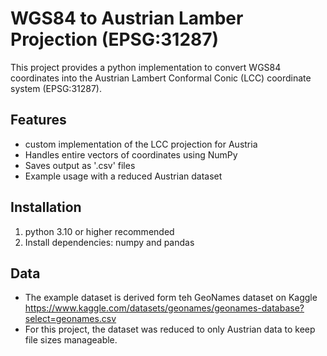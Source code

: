 # WGS84 to Austrian Lamber Projection (EPSG:31287)

This project provides a python implementation to convert WGS84 coordinates into the Austrian Lambert Conformal Conic (LCC) coordinate system (EPSG:31287).

## Features
- custom implementation of the LCC projection for Austria
- Handles entire vectors of coordinates using NumPy
- Saves output as '.csv' files
- Example usage with a reduced Austrian dataset

## Installation
1. python 3.10 or higher recommended
2. Install dependencies: numpy and pandas


## Data
- The example dataset is derived form teh GeoNames dataset on Kaggle https://www.kaggle.com/datasets/geonames/geonames-database?select=geonames.csv
- For this project, the dataset was reduced to only Austrian data to keep file sizes manageable.

